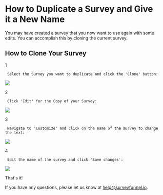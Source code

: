 # How to Duplicate a Survey and Give it a New Name

You may have created a survey that you now want to use again with some edits. You can accomplish this by cloning the current survey.

## How to Clone Your Survey

1

```text
 Select the Survey you want to duplicate and click the 'Clone' button: 
```

![](https://d33v4339jhl8k0.cloudfront.net/docs/assets/53974d6ce4b0c76107b109d1/images/59691f3e042863033a1b2077/file-bqo9J2t2Zl.png)

2

```text
 Click 'Edit' for the Copy of your Survey: 
```

![](https://d33v4339jhl8k0.cloudfront.net/docs/assets/53974d6ce4b0c76107b109d1/images/59691fd82c7d3a73488b2020/file-YNriI31oGw.png)

3

```text
 Navigate to 'Customize' and click on the name of the survey to change the text: 
```

![](https://d33v4339jhl8k0.cloudfront.net/docs/assets/53974d6ce4b0c76107b109d1/images/5969207b2c7d3a73488b2027/file-ZupmyaDrua.png)

4

```text
 Edit the name of the survey and click 'Save changes': 
```

![](https://d33v4339jhl8k0.cloudfront.net/docs/assets/53974d6ce4b0c76107b109d1/images/596920af042863033a1b207f/file-WOjslKMSFX.png)

That's it!

If you have any questions, please let us know at [help@surveyfunnel.io](mailto:mailto:help@surveyfunnel.io).

